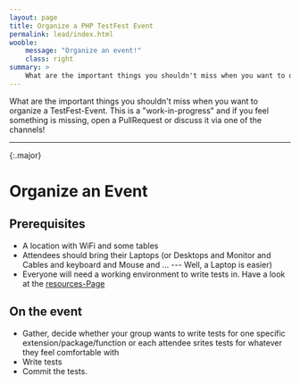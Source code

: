 ```yaml
---
layout: page
title: Organize a PHP TestFest Event
permalink: lead/index.html
wooble:
    message: "Organize an event!"
    class: right
summary: >
    What are the important things you shouldn't miss when you want to organize a TestFest-Event. This is a "work-in-progress" and if you feel something is missing, open a PullRequest or discuss it via one of the channels!
---
```


What are the important things you shouldn't miss when you want to organize a TestFest-Event. This is a "work-in-progress" and if you feel something is missing, open a PullRequest or discuss it via one of the channels!

---
{:.major}

# Organize an Event

## Prerequisites

* A location with WiFi and some tables
* Attendees should bring their Laptops (or Desktops and Monitor and Cables and keyboard and Mouse and … --- Well, a Laptop is easier)
* Everyone will need a working environment to write tests in. Have a look at the [resources-Page](resources)

## On the event

* Gather, decide whether your group wants to write tests for one specific extension/package/function or each attendee srites tests for whatever they feel comfortable with
* Write tests
* Commit the tests.
